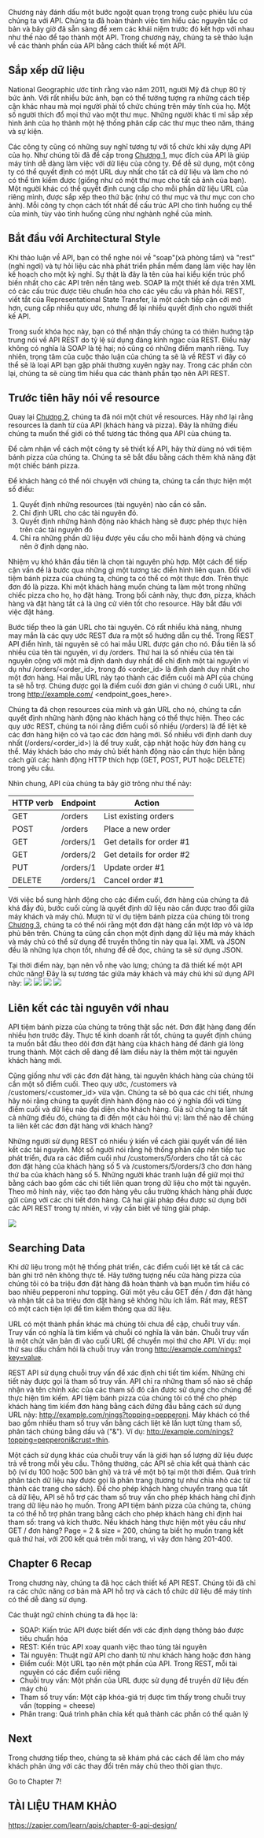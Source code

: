 Chương này đánh dấu một bước ngoặt quan trọng trong cuộc phiêu lưu của chúng ta với API. Chúng ta đã hoàn thành việc tìm hiểu các nguyên tắc cơ bản và bây giờ đã sẵn sàng để xem các khái niệm trước đó kết hợp với nhau như thế nào để tạo thành một API. Trong chương này, chúng ta sẽ thảo luận về các thành phần của API bằng cách thiết kế một API.

## Sắp xếp dữ liệu

National Geographic ước tính rằng vào năm 2011, người Mỹ đã chụp 80 tỷ bức ảnh. Với rất nhiều bức ảnh, bạn có thể tưởng tượng ra những cách tiếp cận khác nhau mà mọi người phải tổ chức chúng trên máy tính của họ. Một số người thích đổ mọi thứ vào một thư mục. Những người khác tỉ mỉ sắp xếp hình ảnh của họ thành một hệ thống phân cấp các thư mục theo năm, tháng và sự kiện.

Các công ty cũng có những suy nghĩ tương tự với tổ chức khi xây dựng API của họ. Như chúng tôi đã đề cập trong [Chương 1](https://viblo.asia/p/chapter-1-gioi-thieu-ve-apis-m68Z0RmA5kG), mục đích của API là giúp máy tính dễ dàng làm việc với dữ liệu của công ty. Để dễ sử dụng, một công ty có thể quyết định có một URL duy nhất cho tất cả dữ liệu và làm cho nó có thể tìm kiếm được (giống như có một thư mục cho tất cả ảnh của bạn). Một người khác có thể quyết định cung cấp cho mỗi phần dữ liệu URL của riêng mình, được sắp xếp theo thứ bậc (như có thư mục và thư mục con cho ảnh). Mỗi công ty chọn cách tốt nhất để cấu trúc API cho tình huống cụ thể của mình, tùy vào tình huống cũng như nghành nghề của mình.

## Bắt đầu với Architectural Style

Khi thảo luận về API, bạn có thể nghe nói về "soap"(xà phòng tắm) và "rest"(nghỉ ngơi) và tự hỏi liệu các nhà phát triển phần mềm đang làm việc hay lên kế hoạch cho một kỳ nghỉ. Sự thật là đây là tên của hai kiểu kiến trúc phổ biến nhất cho các API trên nền tảng web. SOAP là một thiết kế dựa trên XML có các cấu trúc được tiêu chuẩn hóa cho các yêu cầu và phản hồi. REST, viết tắt của Representational State Transfer, là một cách tiếp cận cởi mở hơn, cung cấp nhiều quy ước, nhưng để lại nhiều quyết định cho người thiết kế API.

Trong suốt khóa học này, bạn có thể nhận thấy chúng ta có thiên hướng tập trung nói về API REST do tỷ lệ sử dụng đáng kinh ngạc của REST. Điều này không có nghĩa là SOAP là tệ hại; nó cũng có những điểm mạnh riêng. Tuy nhiên, trọng tâm của cuộc thảo luận của chúng ta sẽ là về REST vì đây có thể sẽ là loại API bạn gặp phải thường xuyên ngày nay. Trong các phần còn lại, chúng ta sẽ cùng tìm hiểu qua các thành phần tạo nên API REST.

## Trước tiên hãy nói về resource

Quay lại [Chương 2](https://viblo.asia/p/chapter-2-protocols-XL6lAkvBKek), chúng ta đã nói một chút về resources. Hãy nhớ lại rằng resources là danh từ của API (khách hàng và pizza). Đây là những điều chúng ta muốn thế giới có thể tương tác thông qua API của chúng ta.

Để cảm nhận về cách một công ty sẽ thiết kế API, hãy thử dùng nó với tiệm bánh pizza của chúng ta. Chúng ta sẽ bắt đầu bằng cách thêm khả năng đặt một chiếc bánh pizza.

Để khách hàng có thể nói chuyện với chúng ta, chúng ta cần thực hiện một số điều:

1. Quyết định những resources (tài nguyên) nào cần có sẵn.
2. Chỉ định URL cho các tài nguyên đó.
3. Quyết định những hành động nào khách hàng sẽ được phép thực hiện trên các tài nguyên đó
4. Chỉ ra những phần dữ liệu được yêu cầu cho mỗi hành động và chúng nên ở định dạng nào.

Nhiệm vụ khó khăn đầu tiên là chọn tài nguyên phù hợp. Một cách để tiếp cận vấn đề là bước qua những gì một tương tác điển hình liên quan. Đối với tiệm bánh pizza của chúng ta, chúng ta có thể có một thực đơn. Trên thực đơn đó là pizza. Khi một khách hàng muốn chúng ta làm một trong những chiếc pizza cho họ, họ đặt hàng. Trong bối cảnh này, thực đơn, pizza, khách hàng và đặt hàng tất cả là ứng cử viên tốt cho resource. Hãy bắt đầu với việc đặt hàng.

Bước tiếp theo là gán URL cho tài nguyên. Có rất nhiều khả năng, nhưng may mắn là các quy ước REST đưa ra một số hướng dẫn cụ thể. Trong REST API điển hình, tài nguyên sẽ có hai mẫu URL được gán cho nó. Đầu tiên là số nhiều của tên tài nguyên, ví dụ /orders. Thứ hai là số nhiều của tên tài nguyên cộng với một mã định danh duy nhất để chỉ định một tài nguyên ví dụ như /orders/<order_id>, trong đó <order_id> là định danh duy nhất cho một đơn hàng. Hai mẫu URL này tạo thành các điểm cuối mà API của chúng ta sẽ hỗ trợ. Chúng được gọi là điểm cuối đơn giản vì chúng ở cuối URL, như trong http://example.com/ <endpoint_goes_here>.

Chúng ta đã chọn resources của mình và gán URL cho nó, chúng ta cần quyết định những hành động nào khách hàng có thể thực hiện. Theo các quy ước REST, chúng ta nói rằng điểm cuối số nhiều (/orders) là để liệt kê các đơn hàng hiện có và tạo các đơn hàng mới. Số nhiều với định danh duy nhất (/orders/<order_id>) là để truy xuất, cập nhật hoặc hủy đơn hàng cụ thể. Máy khách báo cho máy chủ biết hành động nào cần thực hiện bằng cách gửi các hành động HTTP thích hợp (GET, POST, PUT hoặc DELETE) trong yêu cầu.

Nhìn chung, API của chúng ta bây giờ trông như thế này:

| HTTP verb| Endpoint | Action |
| -------- | -------- | -------- |
|GET     | 	/orders	     | List existing orders    | 
|POST     | 	/orders	     | 	Place a new order   | 
|GET     | 	/orders/1	  | Get details for order #1 | 
|GET     | 	/orders/2	  | Get details for order #2 | 
|PUT     | 	/orders/1	  | Update order #1 | 
|DELETE     | 	/orders/1	  |  Cancel order #1 | 

Với việc bổ sung hành động cho các điểm cuối, đơn hàng của chúng ta đã khá đầy đủ, bước cuối cùng là quyết định dữ liệu nào cần được trao đổi giữa máy khách và máy chủ. Mượn từ ví dụ tiệm bánh pizza của chúng tôi trong [Chương 3](https://viblo.asia/p/chapter-3-dinh-dang-du-lieu-RQqKLE8MZ7z), chúng ta có thể nói rằng một đơn đặt hàng cần một lớp vỏ và lớp phủ bên trên. Chúng ta cũng cần chọn một định dạng dữ liệu mà máy khách và máy chủ có thể sử dụng để truyền thông tin này qua lại. XML và JSON đều là những lựa chọn tốt, nhưng để dễ đọc, chúng ta sẽ sử dụng JSON.

Tại thời điểm này, bạn nên vỗ nhẹ vào lưng; chúng ta đã thiết kế một API chức năng! Đây là sự tương tác giữa máy khách và máy chủ khi sử dụng API này:
![](https://images.zapier.com/storage/photos/a750f59281516eca160a4cd260b4855b.png?format=jpg)
![](https://images.zapier.com/storage/photos/d9897460bbcf183fb4b030d19cfd9f00.png?format=jpg)
![](https://images.zapier.com/storage/photos/c2f02983d51e59caf79e89927b5004fb.png?format=jpg)
![](https://images.zapier.com/storage/photos/18e5277a3d4544d487264b1da1576986.png?format=jpg)

## Liên kết các tài nguyên với nhau

API tiệm bánh pizza của chúng ta trông thật sắc nét. Đơn đặt hàng đang đến nhiều hơn trước đây. Thực tế kinh doanh rất tốt, chúng ta quyết định chúng ta muốn bắt đầu theo dõi đơn đặt hàng của khách hàng để đánh giá lòng trung thành. Một cách dễ dàng để làm điều này là thêm một tài nguyên khách hàng mới.

Cũng giống như với các đơn đặt hàng, tài nguyên khách hàng của chúng tôi cần một số điểm cuối. Theo quy ước, /customers và /customers/<customer_id> vừa vặn. Chúng ta sẽ bỏ qua các chi tiết, nhưng hãy nói rằng chúng ta quyết định hành động nào có ý nghĩa đối với từng điểm cuối và dữ liệu nào đại diện cho khách hàng. Giả sử chúng ta làm tất cả những điều đó, chúng ta đi đến một câu hỏi thú vị: làm thế nào để chúng ta liên kết các đơn đặt hàng với khách hàng?

Những người sử dụng REST có nhiều ý kiến về cách giải quyết vấn đề liên kết các tài nguyên. Một số người nói rằng hệ thống phân cấp nên tiếp tục phát triển, đưa ra các điểm cuối như /customers/5/orders cho tất cả các đơn đặt hàng của khách hàng số 5 và /customers/5/orders/3 cho đơn hàng thứ ba của khách hàng số 5. Những người khác tranh luận để giữ mọi thứ bằng cách bao gồm các chi tiết liên quan trong dữ liệu cho một tài nguyên. Theo mô hình này, việc tạo đơn hàng yêu cầu trường khách hàng phải được gửi cùng với các chi tiết đơn hàng. Cả hai giải pháp đều được sử dụng bởi các API REST trong tự nhiên, vì vậy cần biết về từng giải pháp.

![](https://images.zapier.com/storage/photos/4a57592d2e26dda5ff56e865b9ce56b1.png?format=jpg)

## Searching Data

Khi dữ liệu trong một hệ thống phát triển, các điểm cuối liệt kê tất cả các bản ghi trở nên không thực tế. Hãy tưởng tượng nếu cửa hàng pizza của chúng tôi có ba triệu đơn đặt hàng đã hoàn thành và bạn muốn tìm hiểu có bao nhiêu pepperoni như topping. Gửi một yêu cầu GET đến / đơn đặt hàng và nhận tất cả ba triệu đơn đặt hàng sẽ không hữu ích lắm. Rất may, REST có một cách tiện lợi để tìm kiếm thông qua dữ liệu.

URL có một thành phần khác mà chúng tôi chưa đề cập, chuỗi truy vấn. Truy vấn có nghĩa là tìm kiếm và chuỗi có nghĩa là văn bản. Chuỗi truy vấn là một chút văn bản đi vào cuối URL để chuyển mọi thứ cho API. Ví dụ: mọi thứ sau dấu chấm hỏi là chuỗi truy vấn trong http://example.com/nings?key=value.

REST API sử dụng chuỗi truy vấn để xác định chi tiết tìm kiếm. Những chi tiết này được gọi là tham số truy vấn. API chỉ ra những tham số nào sẽ chấp nhận và tên chính xác của các tham số đó cần được sử dụng cho chúng để thực hiện tìm kiếm. API tiệm bánh pizza của chúng tôi có thể cho phép khách hàng tìm kiếm đơn hàng bằng cách đứng đầu bằng cách sử dụng URL này: http://example.com/nings?topping=pepperoni. Máy khách có thể bao gồm nhiều tham số truy vấn bằng cách liệt kê lần lượt từng tham số, phân tách chúng bằng dấu và ("&"). Ví dụ: http://example.com/nings?topping=pepperoni&crust=thin.

Một cách sử dụng khác của chuỗi truy vấn là giới hạn số lượng dữ liệu được trả về trong mỗi yêu cầu. Thông thường, các API sẽ chia kết quả thành các bộ (ví dụ 100 hoặc 500 bản ghi) và trả về một bộ tại một thời điểm. Quá trình phân tách dữ liệu này được gọi là phân trang (tương tự như chia nhỏ các từ thành các trang cho sách). Để cho phép khách hàng chuyển trang qua tất cả dữ liệu, API sẽ hỗ trợ các tham số truy vấn cho phép khách hàng chỉ định trang dữ liệu nào họ muốn. Trong API tiệm bánh pizza của chúng ta, chúng ta có thể hỗ trợ phân trang bằng cách cho phép khách hàng chỉ định hai tham số: trang và kích thước. Nếu khách hàng thực hiện một yêu cầu như GET / đơn hàng? Page = 2 & size = 200, chúng ta biết họ muốn trang kết quả thứ hai, với 200 kết quả trên mỗi trang, vì vậy đơn hàng 201-400.

## Chapter 6 Recap

Trong chương này, chúng ta đã học cách thiết kế API REST. Chúng tôi đã chỉ ra các chức năng cơ bản mà API hỗ trợ và cách tổ chức dữ liệu để máy tính có thể dễ dàng sử dụng.

Các thuật ngữ chính chúng ta đã học là:

* SOAP: Kiến trúc API được biết đến với các định dạng thông báo được tiêu chuẩn hóa
* REST: Kiến trúc API xoay quanh việc thao túng tài nguyên
* Tài nguyên: Thuật ngữ API cho danh từ như khách hàng hoặc đơn hàng
* Điểm cuối: Một URL tạo nên một phần của API. Trong REST, mỗi tài nguyên có các điểm cuối riêng
* Chuỗi truy vấn: Một phần của URL được sử dụng để truyền dữ liệu đến máy chủ
* Tham số truy vấn: Một cặp khóa-giá trị được tìm thấy trong chuỗi truy vấn (topping = cheese)
* Phân trang: Quá trình phân chia kết quả thành các phần có thể quản lý

## Next

Trong chương tiếp theo, chúng ta sẽ khám phá các cách để làm cho máy khách phản ứng với các thay đổi trên máy chủ theo thời gian thực.

Go to Chapter 7!

## TÀI LIỆU THAM KHẢO

https://zapier.com/learn/apis/chapter-6-api-design/
